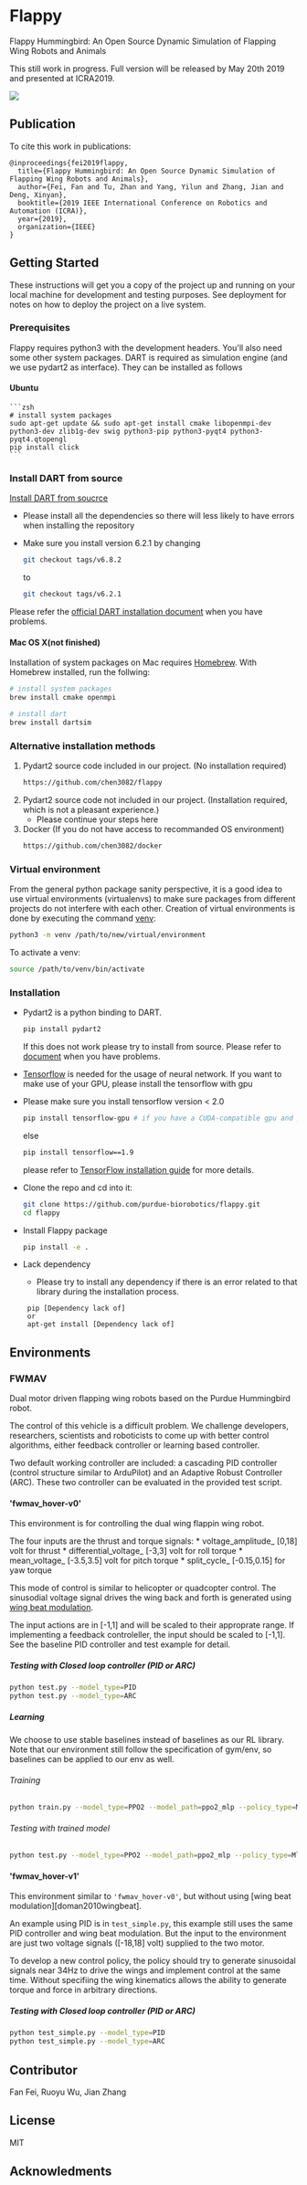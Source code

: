 # Flappy

Flappy Hummingbird: An Open Source Dynamic Simulation of Flapping Wing Robots and Animals

This still work in progress. Full version will be released by May 20th 2019 and presented at ICRA2019.

![](demo.gif)

## Publication

To cite this work in publications:

	@inproceedings{fei2019flappy,
	  title={Flappy Hummingbird: An Open Source Dynamic Simulation of Flapping Wing Robots and Animals},
	  author={Fei, Fan and Tu, Zhan and Yang, Yilun and Zhang, Jian and Deng, Xinyan},
	  booktitle={2019 IEEE International Conference on Robotics and Automation (ICRA)},
	  year={2019},
	  organization={IEEE}
	}

## Getting Started

These instructions will get you a copy of the project up and running on your local machine for development and testing purposes. See deployment for notes on how to deploy the project on a live system.

### Prerequisites

Flappy requires python3 with the development headers. You'll also need some other system packages. DART is required as simulation engine (and we use pydart2 as interface). They can be installed as follows

#### Ubuntu

	```zsh
	# install system packages
	sudo apt-get update && sudo apt-get install cmake libopenmpi-dev python3-dev zlib1g-dev swig python3-pip python3-pyqt4 python3-	pyqt4.qtopengl
	pip install click
	```
### Install DART from source
[Install DART from soucrce](https://dartsim.github.io/install_dart_on_ubuntu.html)
* Please install all the dependencies so there will less likely to have errors when installing the repository
* Make sure you install version 6.2.1 by changing 
	
	```zsh
	git checkout tags/v6.8.2
	```
	to	
	```zsh
	git checkout tags/v6.2.1
	```
Please refer the [official DART installation document](https://github.com/dartsim/dart/wiki/Installation) when you have problems. 

#### Mac OS X(not finished)
Installation of system packages on Mac requires [Homebrew](https://brew.sh). With Homebrew installed, run the follwing:
```bash
# install system packages
brew install cmake openmpi

# install dart
brew install dartsim
```
### Alternative installation methods
1. Pydart2 source code included in our project. (No installation required) 
	```zsh
	https://github.com/chen3082/flappy
	```
2. Pydart2 source code not included in our project. (Installation required, which is not a pleasant experience.) 
	* Please continue your steps here
3. Docker (If you do not have access to recommanded OS environment) 
	```zsh
	https://github.com/chen3082/docker
	```

### Virtual environment
From the general python package sanity perspective, it is a good idea to use virtual environments (virtualenvs) to make sure packages from different projects do not interfere with each other. Creation of virtual environments is done by executing the command [venv](https://docs.python.org/3/library/venv.html#module-venv):

```zsh
python3 -m venv /path/to/new/virtual/environment
```

To activate a venv:

```zsh
source /path/to/venv/bin/activate
```

### Installation
- Pydart2 is a python binding to DART. 

    ```zsh
    pip install pydart2
    ```
    If this does not work please try to install from source.
    Please refer to [document](https://pydart2.readthedocs.io/en/latest/install.html) when you have problems.

- [Tensorflow](https://github.com/tensorflow/tensorflow) is needed for the usage of neural network. If you want to make use of your GPU, please install the tensorflow with gpu
- Please make sure you install tensorflow version < 2.0

    ```zsh
    pip install tensorflow-gpu # if you have a CUDA-compatible gpu and proper drivers
    ```
    else
    ```zsh
    pip install tensorflow==1.9
    ```
    please refer to [TensorFlow installation guide](https://www.tensorflow.org/install/)
    for more details. 
  
- Clone the repo and cd into it:
    ```zsh
    git clone https://github.com/purdue-biorobotics/flappy.git
    cd flappy
    ```
    
- Install Flappy package
    ```zsh
    pip install -e .
    ```

- Lack dependency
   * Please try to install any dependency if there is an error related to that library during the installation process.
   ```zhs
   	pip [Dependency lack of]
	or
	apt-get install [Dependency lack of]
   ```
   
## Environments
### FWMAV
Dual motor driven flapping wing robots based on the Purdue Hummingbird robot.

The control of this vehicle is a difficult problem. We challenge developers, researchers, scientists and roboticists to come up with better control algorithms, either feedback controller or learning based controller.

Two default working controller are included: a cascading PID controller (control structure similar to ArduPilot) and an Adaptive Robust Controller (ARC). These two controller can be evaluated in the provided test script.

#### 'fwmav_hover-v0'
This environment is for controlling the dual wing flappin wing robot.

The four inputs are the thrust and torque signals:
    * voltage_amplitude_ [0,18] volt for thrust
    * differential_voltage_ [-3,3] volt for roll torque
    * mean_voltage_ [-3.5,3.5] volt for pitch torque
    * split_cycle_ [-0.15,0.15] for yaw torque

This mode of control is similar to helicopter or quadcopter control. The sinusodial voltage signal drives the wing back and forth is generated using [wing beat modulation](https://arc.aiaa.org/doi/10.2514/1.47146).

The input actions are in [-1,1] and will be scaled to their approprate range. If implementing a feedback controleller, the input should be scaled to [-1,1]. See the baseline PID controller and test example for detail.

##### Testing with Closed loop controller (PID or ARC)
```zsh
python test.py --model_type=PID
python test.py --model_type=ARC
```

##### Learning
We choose to use stable baselines instead of baselines as our RL library. Note that our environment still follow the specification of gym/env, so baselines can be applied to our env as well.

###### Training
```zsh
python train.py --model_type=PPO2 --model_path=ppo2_mlp --policy_type=MlpPolicy --n_cpu=12 --time_step=100000
```

###### Testing with trained model
```zsh
python test.py --model_type=PPO2 --model_path=ppo2_mlp --policy_type=MlpPolicy
```

#### 'fwmav_hover-v1'
This environment similar to `'fwmav_hover-v0'`, but without using [wing beat modulation][doman2010wingbeat].

An example using PID is in `test_simple.py`, this example still uses the same PID controller and wing beat modulation. But the input to the environment are just two voltage signals ([-18,18] volt) supplied to the two motor.

To develop a new control policy, the policy should try to generate sinusoidal signals near 34Hz to drive the wings and implement control at the same time. Without specifiing the wing kinematics allows the ability to generate torque and force in arbitrary directions.

##### Testing with Closed loop controller (PID or ARC)
```zsh
python test_simple.py --model_type=PID
python test_simple.py --model_type=ARC
```


## Contributor
Fan Fei, Ruoyu Wu, Jian Zhang

## License
MIT

## Acknowledments


